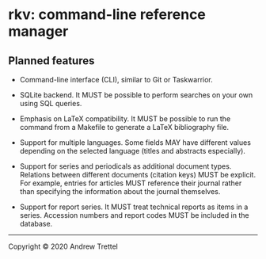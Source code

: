 rkv: command-line reference manager
===================================

Planned features
----------------

- Command-line interface (CLI), similar to Git or Taskwarrior.

- SQLite backend.  It MUST be possible to perform searches on your own using
  SQL queries.

- Emphasis on LaTeX compatibility.  It MUST be possible to run the command from
  a Makefile to generate a LaTeX bibliography file.

- Support for multiple languages.  Some fields MAY have different values
  depending on the selected language (titles and abstracts especially).

- Support for series and periodicals as additional document types.  Relations
  between different documents (citation keys) MUST be explicit.  For example,
  entries for articles MUST reference their journal rather than specifying the
  information about the journal themselves.

- Support for report series.  It MUST treat technical reports as items in a
  series.  Accession numbers and report codes MUST be included in the database.

-------------------------------------------------------------------------------

Copyright © 2020 Andrew Trettel
